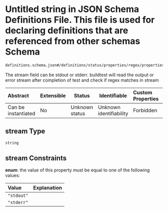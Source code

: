 # Untitled string in JSON Schema Definitions File. This file is used for declaring definitions that are referenced from other schemas Schema

```txt
definitions.schema.json#/definitions/status/properties/regex/properties/stream
```

The stream field can be stdout or stderr. buildtest will read the output or error stream after completion of test and check if regex matches in stream


| Abstract            | Extensible | Status         | Identifiable            | Custom Properties | Additional Properties | Access Restrictions | Defined In                                                                         |
| :------------------ | ---------- | -------------- | ----------------------- | :---------------- | --------------------- | ------------------- | ---------------------------------------------------------------------------------- |
| Can be instantiated | No         | Unknown status | Unknown identifiability | Forbidden         | Allowed               | none                | [definitions.schema.json\*](../out/definitions.schema.json "open original schema") |

## stream Type

`string`

## stream Constraints

**enum**: the value of this property must be equal to one of the following values:

| Value      | Explanation |
| :--------- | ----------- |
| `"stdout"` |             |
| `"stderr"` |             |
